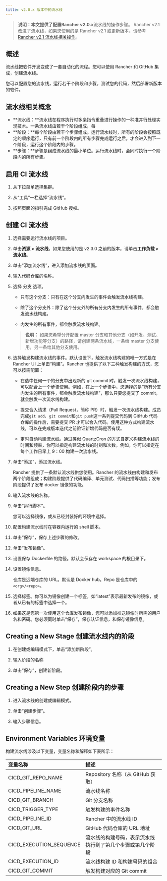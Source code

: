 ```yaml
---
title: v2.0.x 版本中的流水线
---
```


> **说明：**本文提供了配置**Rancher v2.0.x**流水线的操作步骤。 Rancher v2.1 改进了流水线，如果您使用的是 Rancher v2.1 或更新版本，请参考[Rancher v2.1 流水线相关操作](/docs/tools/pipelines)。

## 概述

流水线把软件开发变成了一套自动化的流程。您可以使用 Rancher 和 GitHub 集成，创建流水线。

您可以配置您的流水线，运行若干个阶段和步骤，测试您的代码，然后部署新版本的软件。

## 流水线相关概念

- **流水线：**流水线在程序执行时多条指令重叠进行操作的一种准并行处理实现技术。一条流水线由若干个阶段组成，每
- **阶段：**每个阶段由若干个步骤组成。运行流水线时，所有的阶段会按照既定的顺序运行，只有前一个阶段内的所有步骤完成运行之后，才会进入到下一个阶段，运行这个阶段内的步骤。
- **步骤：**步骤是组成流水线的最小单位。运行流水线时，会同时执行一个阶段内的所有步骤。

## 启用 CI 流水线

1. 从下拉菜单选择集群。

2. 从“工具”一栏选择“流水线”。

3. 按照页面的指引完成 GitHub 授权。

## 创建 CI 流水线

1. 选择需要运行流水线的项目。

2. 单击**资源 > 流水线**。如果您使用的是 v2.3.0 之前的版本，请单击**工作负载 > 流水线**。

3. 单击“添加流水线”，进入添加流水线的页面。

4. 输入代码仓库的名称。

5. 选择 分支 选项。

   - 只有这个分支：只有在这个分支内发生的事件会触发流水线构建。

   - 除了这个分支外：除了这个分支外的所有分支内发生的所有事件，都会触发流水线构建。

   - 内发生的所有事件，都会触发流水线构建。

   > **说明：** 如果您希望分开配置 master 分支和其他分支（如开发、测试、新增功能等分支）的路径，请创建两条流水线，一条给 master 分支使用，另一条给其他分支使用。

6. 选择触发构建流水线的事件。默认设置下，触发流水线构建的唯一方式是在 Rancher UI 上单击“构建”。Rancher 也提供了以下三种触发构建的方式，您可以按需配置：

   - 在选中任何一个的分支中出现新的 git commit 时，触发一次流水线构建，可以配合上一个步骤使用。例如，在上一个步骤中，您选择的是“所有分支内发生的所有事件，都会触发流水线构建”，那么只要您提交了 commit，就会触发一次流水线构建。

   - 提交合入请求（Pull Request，简称 PR）时，触发一次流水线构建。成员完成`git add`、`git commit`和`git push`这一系列提交代码到 GitHub 代码仓库的操作后，需要提交 PR 才可以合入代码。使用这种方式构建流水线，可以在完成版本迭代之前验证新增代码是否有误。

   - 定时自动构建流水线。通过类似 QuartzCron 的方式自定义构建流水线的时间和频率，你可以指定构建流水线的时刻和次数。例如，你可以指定在每个工作日早上 9：00 构建一次流水线。

7. 单击“添加”，添加流水线。

   Rancher 提供了一条默认流水线供您使用。Rancher 的流水线由构建和发布两个阶段组成；构建阶段提供了代码编译、单元测试、代码扫描等功能；发布阶段提供了发布 docker 镜像的功能。

8. 输入流水线的名称。

9. 单击“运行脚本”。

   您可以选择镜像，或从已经封装好的环境中选择。

10. 配置构建流水线时在容器内运行的 shell 脚本。

11. 单击“保存”，保存上述步骤的修改。

12. 单击“发布镜像”。

13. 设置保存 Dockerfile 的路径。默认会保存在 workspace 的根目录下。

14. 设置镜像信息。

    仓库是远端仓库的 URL。默认是 Docker hub。Repo 是仓库中的 `<org>/<repo>`。

15. 选择标签。你可以为镜像创建一个标签，如“latest”表示最新发布的镜像，或者从已有的标签中选择一个。

16. 如果这是您第一次使用这个仓库发布镜像，您可以添加推送镜像时所需的用户名和密码。您必须同时单击“保存”，保存认证信息，和保存镜像信息。

## Creating a New Stage 创建流水线内的阶段

1. 在创建或编辑模式下，单击“添加新阶段”。

2. 输入阶段的名称

3. 单击“保存”，创建新阶段。

## Creating a New Step 创建阶段内的步骤

1. 进入流水线的创建或编辑模式。

2. 单击“创建步骤”。

3. 输入步骤信息。

## Environment Variables 环境变量

构建流水线涉及以下变量，变量名称和解释如下表所示：

| 变量名称                | 描述                                                       |
| :---------------------- | :--------------------------------------------------------- |
| CICD_GIT_REPO_NAME      | Repository 名称（从 GitHub 获取）                          |
| CICD_PIPELINE_NAME      | 流水线名称                                                 |
| CICD_GIT_BRANCH         | Git 分支名称                                               |
| CICD_TRIGGER_TYPE       | 触发构建的事件名称                                         |
| CICD_PIPELINE_ID        | Rancher 中的流水线 ID                                      |
| CICD_GIT_URL            | GitHub 代码仓库的 URL 地址                                 |
| CICD_EXECUTION_SEQUENCE | 流水线的构建号码，表示流水线执行到了第几个步骤或第几个阶段 |
| CICD_EXECUTION_ID       | 流水线构建 ID 和构建号码的组合                             |
| CICD_GIT_COMMIT         | 触发构建对应的 Git commit                                  |

